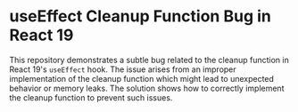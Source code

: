 # useEffect Cleanup Function Bug in React 19

This repository demonstrates a subtle bug related to the cleanup function in React 19's `useEffect` hook.  The issue arises from an improper implementation of the cleanup function which might lead to unexpected behavior or memory leaks. The solution shows how to correctly implement the cleanup function to prevent such issues.